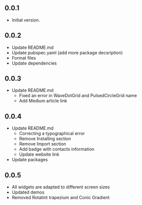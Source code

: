## 0.0.1

* Initial version.

## 0.0.2

* Update README.md
* Update pubspec.yaml (add more package decsription)
* Format files
* Update dependencies

## 0.0.3

* Update README.md 
    * Fixed an error in WaveDotGrid and PulsedCircleGrid name
    * Add Medium article link

## 0.0.4

* Update README.md 
    * Correcting a typographical error
    * Remove Installing section
    * Remove Import section
    * Add badge with contacts information
    * Update website link
* Update packages

## 0.0.5

* All widgets are adapted to different screen sizes
* Updated demos
* Removed Rotatint trapezium and Conic Gradient